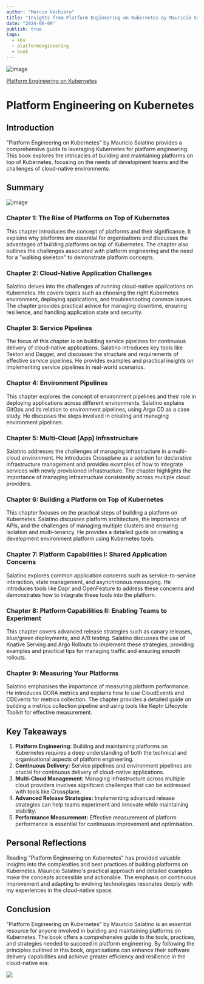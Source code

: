 ```yaml
---
author: "Marcus Vechiato"
title: "Insights from Platform Engineering on Kubernetes by Mauricio Salatino"
date: "2024-06-09"
publish: true
tags: 
  - k8s
  - platformengineering
  - book
--- 
```


![image](/obsidian/book_platform_engineering_kubernetes.jpg)

[Platform Engineering on Kubernetes](https://www.amazon.co.uk/dp/1617299324)

# Platform Engineering on Kubernetes 

## Introduction

"Platform Engineering on Kubernetes" by Mauricio Salatino provides a comprehensive guide to leveraging Kubernetes for platform engineering. This book explores the intricacies of building and maintaining platforms on top of Kubernetes, focusing on the needs of development teams and the challenges of cloud-native environments.

## Summary
![image](/obsidian/mindmap_platform_engineering_k8s.png)

### Chapter 1: The Rise of Platforms on Top of Kubernetes

This chapter introduces the concept of platforms and their significance. It explains why platforms are essential for organisations and discusses the advantages of building platforms on top of Kubernetes. The chapter also outlines the challenges associated with platform engineering and the need for a "walking skeleton" to demonstrate platform concepts.

### Chapter 2: Cloud-Native Application Challenges

Salatino delves into the challenges of running cloud-native applications on Kubernetes. He covers topics such as choosing the right Kubernetes environment, deploying applications, and troubleshooting common issues. The chapter provides practical advice for managing downtime, ensuring resilience, and handling application state and security.

### Chapter 3: Service Pipelines

The focus of this chapter is on building service pipelines for continuous delivery of cloud-native applications. Salatino introduces key tools like Tekton and Dagger, and discusses the structure and requirements of effective service pipelines. He provides examples and practical insights on implementing service pipelines in real-world scenarios.

### Chapter 4: Environment Pipelines

This chapter explores the concept of environment pipelines and their role in deploying applications across different environments. Salatino explains GitOps and its relation to environment pipelines, using Argo CD as a case study. He discusses the steps involved in creating and managing environment pipelines.

### Chapter 5: Multi-Cloud (App) Infrastructure

Salatino addresses the challenges of managing infrastructure in a multi-cloud environment. He introduces Crossplane as a solution for declarative infrastructure management and provides examples of how to integrate services with newly provisioned infrastructure. The chapter highlights the importance of managing infrastructure consistently across multiple cloud providers.

### Chapter 6: Building a Platform on Top of Kubernetes

This chapter focuses on the practical steps of building a platform on Kubernetes. Salatino discusses platform architecture, the importance of APIs, and the challenges of managing multiple clusters and ensuring isolation and multi-tenancy. He provides a detailed guide on creating a development environment platform using Kubernetes tools.

### Chapter 7: Platform Capabilities I: Shared Application Concerns

Salatino explores common application concerns such as service-to-service interaction, state management, and asynchronous messaging. He introduces tools like Dapr and OpenFeature to address these concerns and demonstrates how to integrate these tools into the platform.

### Chapter 8: Platform Capabilities II: Enabling Teams to Experiment

This chapter covers advanced release strategies such as canary releases, blue/green deployments, and A/B testing. Salatino discusses the use of Knative Serving and Argo Rollouts to implement these strategies, providing examples and practical tips for managing traffic and ensuring smooth rollouts.

### Chapter 9: Measuring Your Platforms

Salatino emphasises the importance of measuring platform performance. He introduces DORA metrics and explains how to use CloudEvents and CDEvents for metrics collection. The chapter provides a detailed guide on building a metrics collection pipeline and using tools like Keptn Lifecycle Toolkit for effective measurement.

## Key Takeaways

1. **Platform Engineering:** Building and maintaining platforms on Kubernetes requires a deep understanding of both the technical and organisational aspects of platform engineering.
2. **Continuous Delivery:** Service pipelines and environment pipelines are crucial for continuous delivery of cloud-native applications.
3. **Multi-Cloud Management:** Managing infrastructure across multiple cloud providers involves significant challenges that can be addressed with tools like Crossplane.
4. **Advanced Release Strategies:** Implementing advanced release strategies can help teams experiment and innovate while maintaining stability.
5. **Performance Measurement:** Effective measurement of platform performance is essential for continuous improvement and optimisation.

## Personal Reflections

Reading "Platform Engineering on Kubernetes" has provided valuable insights into the complexities and best practices of building platforms on Kubernetes. Mauricio Salatino's practical approach and detailed examples make the concepts accessible and actionable. The emphasis on continuous improvement and adapting to evolving technologies resonates deeply with my experiences in the cloud-native space.

## Conclusion

"Platform Engineering on Kubernetes" by Mauricio Salatino is an essential resource for anyone involved in building and maintaining platforms on Kubernetes. The book offers a comprehensive guide to the tools, practices, and strategies needed to succeed in platform engineering. By following the principles outlined in this book, organisations can enhance their software delivery capabilities and achieve greater efficiency and resilience in the cloud-native era.

![](https://www.youtube.com/watch?v=Wp8huqq_qgI)

